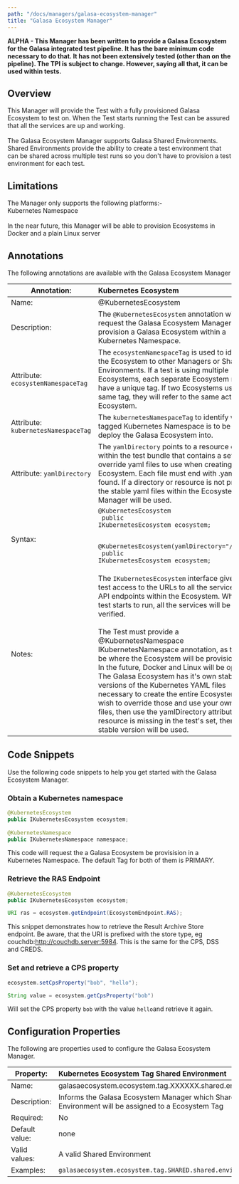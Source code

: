 ```yaml
---
path: "/docs/managers/galasa-ecosystem-manager"
title: "Galasa Ecosystem Manager"
---
```


**ALPHA - This Manager has been written to provide a Galasa Ecsosystem for the Galasa integrated test pipeline.  It has the bare  minimum code necessary to do that.  It has not been extensively tested (other than on the pipeline).  The TPI is subject to change.  However, saying all that,  it can be used within tests.**

## Overview
This Manager will provide the Test with a fully provisioned Galasa Ecosystem to test on.  When the Test starts running the Test can be assured that all the services are up and working. <br><br> The Galasa Ecosystem Manager supports Galasa Shared Environments.  Shared Environments provide  the ability to create a test environment that can be shared across multiple test runs  so you don't have to provision a test environment for each test.

## Limitations
The Manager only supports the following platforms:-<br> Kubernetes Namespace<br> <br> In the near future, this Manager will be able to provision Ecosystems in Docker and a plain Linux server


## Annotations

The following annotations are available with the Galasa Ecosystem Manager
 
| Annotation: | Kubernetes Ecosystem |
| --------------------------------------- | :------------------------------------- |
| Name: | @KubernetesEcosystem |
| Description: | The <code>@KubernetesEcosystem</code> annotation will request the Galasa Ecosystem Manager to provision a Galasa Ecosystem within a Kubernetes Namespace. |
| Attribute: `ecosystemNamespaceTag` |  The <code>ecosystemNamespaceTag</code> is used to identify the Ecosystem to other Managers or Shared Environments.  If a test is using multiple  Ecosystems, each separate Ecosystem must have a unique tag.  If two Ecosystems use the same tag, they will refer to the  same actual Ecosystem. |
| Attribute: `kubernetesNamespaceTag` |  The <code>kubernetesNamespaceTag</code> to identify which tagged Kubernetes Namespace is to be used to deploy the Galasa Ecosystem into. |
| Attribute: `yamlDirectory` |  The <code>yamlDirectory</code> points to a resource directory within the test bundle that contains a set of override yaml files to use when creating the  Ecosystem.  Each file must end with .yaml to be found.  If a directory or resource is not provided, the stable yaml files within the Ecosystem Manager will be used. |
| Syntax: | <code>@KubernetesEcosystem<br> public IKubernetesEcosystem ecosystem;<br> <br> @KubernetesEcosystem(yamlDirectory="/k8syaml"<br> public IKubernetesEcosystem ecosystem;<br> </code> |
| Notes: | The <code>IKubernetesEcosystem</code> interface gives the test access to the URLs to all the services and API endpoints within the Ecosystem. When the test starts to run, all the services will be up and verified.<br> <br> The Test must provide a @KubernetesNamespace IKubernetesNamespace annotation, as this will be where the Ecosystem will be provisioned in.  In the future, Docker and Linux will be options. <br> The Galasa Ecosystem has it's own stable versions of the Kubernetes YAML files necessary to create the entire Ecosystem.  If you wish to override those and use your own yaml files,  then use the yamlDirectory attribute.  If a resource is missing in the test's set,  then the stable version will be used. |

## Code Snippets

Use the following code snippets to help you get started with the Galasa Ecosystem Manager.
 
### Obtain a Kubernetes namespace

```java
@KubernetesEcosystem
public IKubernetesEcosystem ecosystem;
    
@KubernetesNamespace
public IKubernetesNamespace namespace;
```

This code will request the a Galasa Ecosystem be provisision in a Kubernetes Namespace.  The default Tag for both of them is 
PRIMARY.

### Retrieve the RAS Endpoint

```java
@KubernetesEcosystem
public IKubernetesEcosystem ecosystem;

URI ras = ecosystem.getEndpoint(EcosystemEndpoint.RAS);

```

This snippet demonstrates how to retrieve the Result Archive Store endpoint.   Be aware, that the URI is 
prefixed with the store type, eg couchdb:http://couchdb.server:5984.  This is the same for the CPS, DSS and CREDS.

### Set and retrieve a CPS property

```java
ecosystem.setCpsProperty("bob", "hello");

String value = ecosystem.getCpsProperty("bob")
```

Will set the CPS property `bob` with the value `hello`and retrieve it again.
## Configuration Properties

The following are properties used to configure the Galasa Ecosystem Manager.
 
| Property: | Kubernetes Ecosystem Tag Shared Environment |
| --------------------------------------- | :------------------------------------- |
| Name: | galasaecosystem.ecosystem.tag.XXXXXX.shared.environment |
| Description: | Informs the Galasa Ecosystem Manager which Shared Environment will be assigned to a Ecosystem Tag |
| Required:  | No |
| Default value: | none |
| Valid values: | A valid Shared Environment |
| Examples: | <code>galasaecosystem.ecosystem.tag.SHARED.shared.environment=M1</code> |

